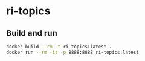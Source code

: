 # ri-topics
## Build and run
```bash
docker build --rm -t ri-topics:latest .
docker run --rm -it -p 8888:8888 ri-topics:latest
```
